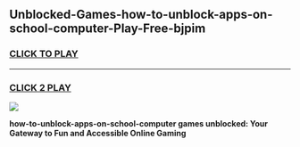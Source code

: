 
## Unblocked-Games-how-to-unblock-apps-on-school-computer-Play-Free-bjpim
<h3>
<a href="https://premium76.site?title=how-to-unblock-apps-on-school-computer&ref=21A">CLICK TO PLAY</a></h3>
<hr>

<h3>
<a href="https://premium76.site?title=how-to-unblock-apps-on-school-computer&ref=21A">CLICK 2 PLAY</a>
  
</h3>

<a href="https://premium76.site?title=how-to-unblock-apps-on-school-computer&ref=21A"><img src="https://clearcache.store/games.png"></a>


**how-to-unblock-apps-on-school-computer games unblocked: Your Gateway to Fun and Accessible Online Gaming**
